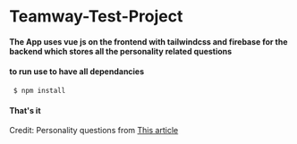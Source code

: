# Teamway-Test-Project
#### The App uses vue js on the frontend with tailwindcss  and firebase for the backend which stores all the personality related questions 

#### to run use to have all dependancies

` $ npm install`

#### That's it 

Credit: Personality questions from [This article](https://www.verywellmind.com/are-you-an-extrovert-or-introvert-3860037)
